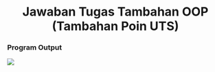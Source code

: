 <h1 align="center"> Jawaban Tugas Tambahan OOP (Tambahan Poin UTS) </br>

### Program Output
![](https://i.imgur.com/iiTddxU.png)
